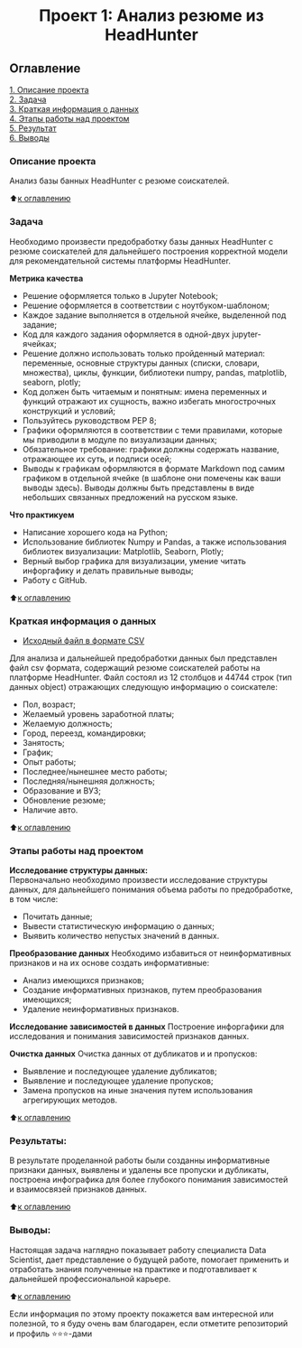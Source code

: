 # <center> Проект 1: Анализ резюме из HeadHunter

## Оглавление  
[1. Описание проекта](https://github.com/mrfluffypaws/10PROJECT-1.-HeadHunter/blob/main/README.md#Описание-проекта)  
[2. Задача](https://github.com/mrfluffypaws/10PROJECT-1.-HeadHunter/blob/main/README.md#Задача)  
[3. Краткая информация о данных](https://github.com/mrfluffypaws/10PROJECT-1.-HeadHunter/blob/main/README.md#Краткая-информация-о-данных)  
[4. Этапы работы над проектом](https://github.com/mrfluffypaws/10PROJECT-1.-HeadHunter/blob/main/README.md#Этапы-работы-над-проектом)  
[5. Результат](https://github.com/mrfluffypaws/10PROJECT-1.-HeadHunter/blob/main/README.md#Результаты)    
[6. Выводы](https://github.com/mrfluffypaws/10PROJECT-1.-HeadHunter/blob/main/README.md#Выводы) 

### Описание проекта    
Анализ базы банных HeadHunter с резюме соискателей.

:arrow_up:[к оглавлению](https://github.com/mrfluffypaws/10PROJECT-1.-HeadHunter/blob/main/README.md#Оглавление)


### Задача    
Необходимо произвести предобработку базы данных HeadHunter с резюме соискателей для дальнейшего построения корректной модели для рекомендательной системы платформы HeadHunter.  


**Метрика качества**     
* Решение оформляется только в Jupyter Notebook;
* Решение оформляется в соответствии с ноутбуком-шаблоном;
* Каждое задание выполняется в отдельной ячейке, выделенной под задание;
* Код для каждого задания оформляется в одной-двух jupyter-ячейках;
* Решение должно использовать только пройденный материал: переменные, основные структуры данных (списки, словари, множества), циклы, функции, библиотеки numpy, pandas, matplotlib, seaborn, plotly; 
* Код должен быть читаемым и понятным: имена переменных и функций отражают их сущность, важно избегать многострочных конструкций и условий;
* Пользуйтесь руководством PEP 8;
* Графики оформляются в соответствии с теми правилами, которые мы приводили в модуле по визуализации данных;
* Обязательное требование: графики должны содержать название, отражающее их суть, и подписи осей;
* Выводы к графикам оформляются в формате Markdown под самим графиком в отдельной ячейке (в шаблоне они помечены как ваши выводы здесь). Выводы должны быть представлены в виде небольших связанных предложений на русском языке.


**Что практикуем**     
* Написание хорошего кода на Python;
* Использование библиотек Numpy и Pandas, а также использования библиотек визуализации: Matplotlib, Seaborn, Plotly;
* Верный выбор графика для визуализации, умение читать инфоргафику и делать правильные выводы;   
* Работу с GitHub.

:arrow_up:[к оглавлению](https://github.com/mrfluffypaws/10PROJECT-1.-HeadHunter/blob/main/README.md#Оглавление)


### Краткая информация о данных
* [Исходный файл в формате CSV](https://drive.google.com/file/d/1c-r3Xol9eg5ELvia4r4Vu6XUMqJZPcI1/view?usp=sharing)

Для анализа и дальнейшей предобработки данных был представлен файл csv формата, содержащий резюме соискателей работы на платформе HeadHunter.
Файл состоял из 12 столбцов и 44744 строк (тип данных object) отражающих следующую информацию о соискателе:
* Пол, возраст;
* Желаемый уровень заработной платы;                               
* Желаемую должность;       
* Город, переезд, командировки;    
* Занятость;                        
* График;                           
* Опыт работы;                      
* Последнее/нынешнее место работы;  
* Последняя/нынешняя должность;    
* Образование и ВУЗ;                
* Обновление резюме;                
* Наличие авто. 

  
:arrow_up:[к оглавлению](https://github.com/mrfluffypaws/10PROJECT-1.-HeadHunter/blob/main/README.md#Оглавление)


### Этапы работы над проектом  
**Исследование структуры данных:**  
Первоначально необходимо произвести исследование структуры данных, для дальнейшего понимания объема работы по предобработке, в том числе:
* Почитать данные;
* Вывести статистическую информацию о данных;
* Выявить количество непустых значений в данных.


**Преобразование данных**
Необходимо избавиться от неинформативных признаков и на их основе создать информативные:
* Анализ имеющихся признаков;
* Создание информативных признаков, путем преобразования имеющихся;
* Удаление неинформативных признаков. 


**Исследование зависимостей в данных**
Построение инфоргафики для исследования и понимания зависимостей признаков данных.


**Очистка данных**
Очистка данных от дубликатов и и пропусков:
* Выявление и последующее удаление дубликатов;
* Выявление и последующее удаление пропусков;
* Замена пропусков на иные значения путем использования агрегирующих методов.

:arrow_up:[к оглавлению](https://github.com/mrfluffypaws/10PROJECT-1.-HeadHunter/blob/main/README.md#Оглавление)


### Результаты:  
В результате проделанной работы были созданны информативные признаки данных, выявлены и удалены все пропуски и дубликаты, построена инфографика для более глубокого понимания зависимостей и взаимосвязей признаков данных.   

:arrow_up:[к оглавлению](https://github.com/mrfluffypaws/10PROJECT-1.-HeadHunter/blob/main/README.md#Оглавление)


### Выводы:  
Настоящая задача наглядно показывает работу специалиста Data Scientist, дает представление о будущей работе, помогает применить и отработать знания полученные на практике и подготавливает к дальнейшей профессиональной карьере.

:arrow_up:[к оглавлению](https://github.com/mrfluffypaws/10PROJECT-1.-HeadHunter/blob/main/README.md#Оглавление)


Если информация по этому проекту покажется вам интересной или полезной, то я буду очень вам благодарен, если отметите репозиторий и профиль ⭐️⭐️⭐️-дами
